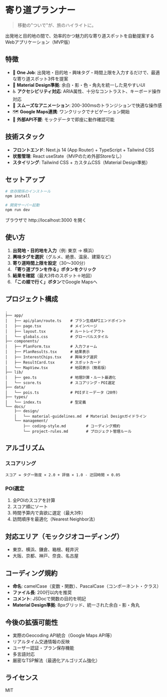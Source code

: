 # 寄り道プランナー

> 移動の"ついで"が、旅のハイライトに。

出発地と目的地の間で、効率的かつ魅力的な寄り道スポットを自動提案するWebアプリケーション（MVP版）

## 特徴

- 🎯 **One Job**: 出発地・目的地・興味タグ・時間上限を入力するだけで、最適な寄り道スポット3件を提案
- 📱 **Material Design準拠**: 余白・影・色・角丸を統一した見やすいUI
- ♿ **アクセシビリティ対応**: ARIA属性、十分なコントラスト、キーボード操作対応
- 🎨 **スムーズなアニメーション**: 200-300msのトランジションで快適な操作感
- 🗺️ **Google Maps連携**: ワンクリックでナビゲーション開始
- 🚀 **外部API不要**: モックデータで即座に動作確認可能

## 技術スタック

- **フロントエンド**: Next.js 14 (App Router) + TypeScript + Tailwind CSS
- **状態管理**: React useState（MVPのため外部Storeなし）
- **スタイリング**: Tailwind CSS + カスタムCSS（Material Design準拠）

## セットアップ

```bash
# 依存関係のインストール
npm install

# 開発サーバー起動
npm run dev
```

ブラウザで http://localhost:3000 を開く

## 使い方

1. **出発地・目的地を入力**（例: 東京 → 横浜）
2. **興味タグを選択**（グルメ、絶景、温泉、建築など）
3. **寄り道時間上限を設定**（30〜300分）
4. **「寄り道プランを作る」ボタンをクリック**
5. **結果を確認**（最大3件のスポット＋地図）
6. **「この順で行く」ボタン**でGoogle Mapsへ

## プロジェクト構成

```
.
├── app/
│   ├── api/plan/route.ts    # プラン生成APIエンドポイント
│   ├── page.tsx             # メインページ
│   ├── layout.tsx           # ルートレイアウト
│   └── globals.css          # グローバルスタイル
├── components/
│   ├── PlanForm.tsx         # 入力フォーム
│   ├── PlanResults.tsx      # 結果表示
│   ├── InterestChips.tsx    # 興味タグ選択
│   ├── ResultCard.tsx       # スポットカード
│   └── MapView.tsx          # 地図表示（簡易版）
├── lib/
│   ├── geo.ts               # 地理計算・ルート最適化
│   └── score.ts             # スコアリング・POI選定
├── data/
│   └── pois.ts              # POIダミーデータ（20件）
├── types/
│   └── index.ts             # 型定義
└── docs/
    ├── design/
    │   └── material-guidelines.md  # Material Designガイドライン
    └── management/
        ├── coding-style.md         # コーディング規約
        └── project-rules.md        # プロジェクト管理ルール
```

## アルゴリズム

### スコアリング
```
スコア = タグ一致度 × 2.0 + 評価 × 1.0 - 迂回時間 × 0.05
```

### POI選定
1. 全POIのスコアを計算
2. スコア順にソート
3. 時間予算内で貪欲に選定（最大3件）
4. 訪問順序を最適化（Nearest Neighbor法）

## 対応エリア（モックジオコーディング）

- 東京、横浜、鎌倉、箱根、軽井沢
- 大阪、京都、神戸、奈良、名古屋

## コーディング規約

- **命名**: camelCase（変数・関数）、PascalCase（コンポーネント・クラス）
- **ファイル長**: 200行以内を推奨
- **コメント**: JSDocで関数の目的を明記
- **Material Design準拠**: 8pxグリッド、統一された余白・影・角丸

## 今後の拡張可能性

- 実際のGeocoding API統合（Google Maps API等）
- リアルタイム交通情報の反映
- ユーザー認証・プラン保存機能
- 多言語対応
- 厳密なTSP解法（最適化アルゴリズム強化）

## ライセンス

MIT
